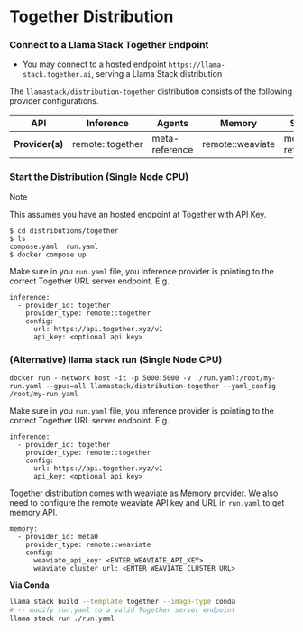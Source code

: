 # Together Distribution

### Connect to a Llama Stack Together Endpoint
- You may connect to a hosted endpoint `https://llama-stack.together.ai`, serving a Llama Stack distribution

The `llamastack/distribution-together` distribution consists of the following provider configurations.


| **API**         	| **Inference** 	| **Agents**     	| **Memory**                                       	| **Safety**     	| **Telemetry**  	|
|-----------------	|---------------	|----------------	|--------------------------------------------------	|----------------	|----------------	|
| **Provider(s)** 	| remote::together   	| meta-reference 	| remote::weaviate 	| meta-reference 	| meta-reference 	|


### Start the Distribution (Single Node CPU)

> [!NOTE]
> This assumes you have an hosted endpoint at Together with API Key.

```
$ cd distributions/together
$ ls
compose.yaml  run.yaml
$ docker compose up
```

Make sure in you `run.yaml` file, you inference provider is pointing to the correct Together URL server endpoint. E.g.
```
inference:
  - provider_id: together
    provider_type: remote::together
    config:
      url: https://api.together.xyz/v1
      api_key: <optional api key>
```

### (Alternative) llama stack run (Single Node CPU)

```
docker run --network host -it -p 5000:5000 -v ./run.yaml:/root/my-run.yaml --gpus=all llamastack/distribution-together --yaml_config /root/my-run.yaml
```

Make sure in you `run.yaml` file, you inference provider is pointing to the correct Together URL server endpoint. E.g.
```
inference:
  - provider_id: together
    provider_type: remote::together
    config:
      url: https://api.together.xyz/v1
      api_key: <optional api key>
```

Together distribution comes with weaviate as Memory provider. We also need to configure the remote weaviate API key and URL in `run.yaml` to get memory API.
```
memory:
  - provider_id: meta0
    provider_type: remote::weaviate
    config:
      weaviate_api_key: <ENTER_WEAVIATE_API_KEY>
      weaviate_cluster_url: <ENTER_WEAVIATE_CLUSTER_URL>
```

**Via Conda**

```bash
llama stack build --template together --image-type conda
# -- modify run.yaml to a valid Together server endpoint
llama stack run ./run.yaml
```
